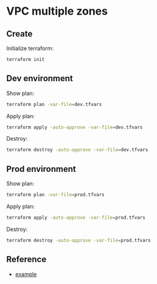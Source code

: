 # VPC multiple zones

## Create

Initialize terraform:

```bash
terraform init
```

## Dev environment

Show plan:

```bash
terraform plan -var-file=dev.tfvars
```

Apply plan:

```bash
terraform apply -auto-approve -var-file=dev.tfvars
```

Destroy:

```bash
terraform destroy -auto-approve -var-file=dev.tfvars
```

## Prod environment

Show plan:

```bash
terraform plan -var-file=prod.tfvars
```

Apply plan:

```bash
terraform apply -auto-approve -var-file=prod.tfvars
```

Destroy:

```bash
terraform destroy -auto-approve -var-file=prod.tfvars
```

## Reference

- [example](https://spacelift.io/blog/terraform-aws-vpc)
